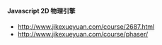#### Javascript 2D 物理引擎
- http://www.jikexueyuan.com/course/2687.html
- http://www.jikexueyuan.com/course/phaser/
